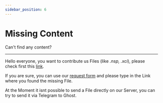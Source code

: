 ```yaml
---
sidebar_position: 6
---
```


# Missing Content
Can't find any content?

---

Hello everyone,
you want to contribute us Files (like *.nsp, .xci*), please check first this [link](https://nx-missing.ghostland.at/).

If you are sure, you can use our [request form](https://forms.gle/oeExF7qWyDTjwSfe9) and please type in the Link where you found the missing File.

At the Moment it isnt possible to send a File directly on our Server, you can try to send it via Telegram to Ghost.